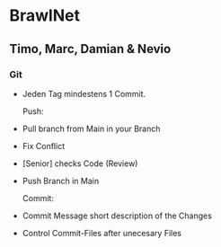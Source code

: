 # BrawlNet
## Timo, Marc, Damian & Nevio

### Git
- Jeden Tag mindestens 1 Commit.
  
  Push:
- Pull branch from Main in your Branch
- Fix Conflict
- [Senior] checks Code (Review)
- Push Branch in Main
  
  Commit:
- Commit Message short description of the Changes
- Control Commit-Files after unecesary Files
